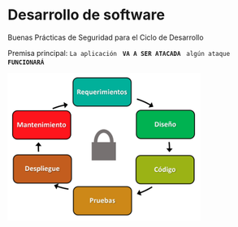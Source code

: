 # Desarrollo de software

Buenas Prácticas de Seguridad para el Ciclo de Desarrollo

Premisa principal:
`La aplicación ` **`VA A SER ATACADA `** `algún ataque ` **`FUNCIONARÁ`**

![Ciclo de desarrollo](./images/software-development-cicle.png)
